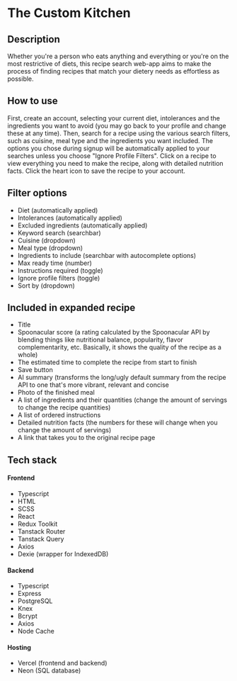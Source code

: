 
# The Custom Kitchen
## Description
Whether you're a person who eats anything and everything or you're on the most restrictive of diets, this recipe search web-app aims to make the process of finding recipes that match your dietery needs as effortless as possible.
## How to use
First, create an account, selecting your current diet, intolerances and the ingredients you want to avoid (you may go back to your profile and change these at any time). Then, search for a recipe using the various search filters, such as cuisine, meal type and the ingredients you want included. The options you chose during signup will be automatically applied to your searches unless you choose "Ignore Profile Filters". Click on a recipe to view everything you need to make the recipe, along with detailed nutrition facts. Click the heart icon to save the recipe to your account.
## Filter options
* Diet (automatically applied)
* Intolerances (automatically applied)
* Excluded ingredients (automatically applied)
* Keyword search (searchbar)
* Cuisine (dropdown)
* Meal type (dropdown)
* Ingredients to include (searchbar with autocomplete options)
* Max ready time (number)
* Instructions required (toggle)
* Ignore profile filters (toggle)
* Sort by (dropdown)
## Included in expanded recipe
* Title
* Spoonacular score (a rating calculated by the Spoonacular API by blending things like nutritional balance, popularity, flavor complementarity, etc. Basically, it shows the quality of the recipe as a whole)
* The estimated time to complete the recipe from start to finish
* Save button
* AI summary (transforms the long/ugly default summary from the recipe API to one that's more vibrant, relevant and concise
* Photo of the finished meal
* A list of ingredients and their quantities (change the amount of servings to change the recipe quantities)
* A list of ordered instructions
* Detailed nutrition facts (the numbers for these will change when you change the amount of servings)
* A link that takes you to the original recipe page
## Tech stack
#### Frontend
* Typescript
* HTML
* SCSS
* React
* Redux Toolkit
* Tanstack Router
* Tanstack Query
* Axios
* Dexie (wrapper for IndexedDB)
#### Backend
* Typescript
* Express
* PostgreSQL
* Knex
* Bcrypt
* Axios
* Node Cache
#### Hosting
* Vercel (frontend and backend)
* Neon (SQL database)
